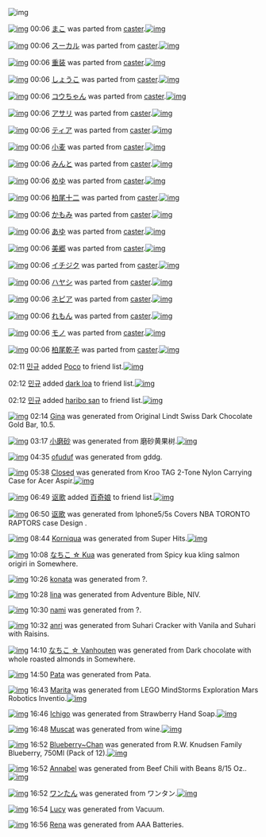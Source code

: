 ![img](http://gdrive-cdn.herokuapp.com/537b65a5bc09f0000721dda7/512px-barcode.png)

[![img](http://www.deviantsart.com/37d9bgp.png)](http://www.barcodekanojo.com/kanojo/2381211/%E3%81%BE%E3%81%93) 00:06 [まこ](http://www.barcodekanojo.com/kanojo/2381211/%E3%81%BE%E3%81%93) was parted from [caster](http://www.barcodekanojo.com/kanojo/2381211/%E3%81%BE%E3%81%93).[![img](http://www.deviantsart.com/n3nut1.jpeg)](http://www.barcodekanojo.com/user/240377/caster) 

[![img](http://www.deviantsart.com/18kv6qu.png)](http://www.barcodekanojo.com/kanojo/2381891/%E3%82%B9%E3%83%BC%E3%82%AB%E3%83%AB) 00:06 [スーカル](http://www.barcodekanojo.com/kanojo/2381891/%E3%82%B9%E3%83%BC%E3%82%AB%E3%83%AB) was parted from [caster](http://www.barcodekanojo.com/kanojo/2381891/%E3%82%B9%E3%83%BC%E3%82%AB%E3%83%AB).[![img](http://www.deviantsart.com/n3nut1.jpeg)](http://www.barcodekanojo.com/user/240377/caster) 

[![img](http://www.deviantsart.com/1ce1miu.png)](http://www.barcodekanojo.com/kanojo/8860/%E9%87%8D%E8%A3%85) 00:06 [重装](http://www.barcodekanojo.com/kanojo/8860/%E9%87%8D%E8%A3%85) was parted from [caster](http://www.barcodekanojo.com/kanojo/8860/%E9%87%8D%E8%A3%85).[![img](http://www.deviantsart.com/n3nut1.jpeg)](http://www.barcodekanojo.com/user/240377/caster) 

[![img](http://www.deviantsart.com/31dua4a.png)](http://www.barcodekanojo.com/kanojo/8935/%E3%81%97%E3%82%87%E3%81%86%E3%81%93) 00:06 [しょうこ](http://www.barcodekanojo.com/kanojo/8935/%E3%81%97%E3%82%87%E3%81%86%E3%81%93) was parted from [caster](http://www.barcodekanojo.com/kanojo/8935/%E3%81%97%E3%82%87%E3%81%86%E3%81%93).[![img](http://www.deviantsart.com/n3nut1.jpeg)](http://www.barcodekanojo.com/user/240377/caster) 

[![img](http://www.deviantsart.com/tlbhim.png)](http://www.barcodekanojo.com/kanojo/10462/%E3%82%B3%E3%82%A6%E3%81%A1%E3%82%83%E3%82%93) 00:06 [コウちゃん](http://www.barcodekanojo.com/kanojo/10462/%E3%82%B3%E3%82%A6%E3%81%A1%E3%82%83%E3%82%93) was parted from [caster](http://www.barcodekanojo.com/kanojo/10462/%E3%82%B3%E3%82%A6%E3%81%A1%E3%82%83%E3%82%93).[![img](http://www.deviantsart.com/n3nut1.jpeg)](http://www.barcodekanojo.com/user/240377/caster) 

[![img](http://www.deviantsart.com/su2og.png)](http://www.barcodekanojo.com/kanojo/81370/%E3%82%A2%E3%82%B5%E3%83%AA) 00:06 [アサリ](http://www.barcodekanojo.com/kanojo/81370/%E3%82%A2%E3%82%B5%E3%83%AA) was parted from [caster](http://www.barcodekanojo.com/kanojo/81370/%E3%82%A2%E3%82%B5%E3%83%AA).[![img](http://www.deviantsart.com/n3nut1.jpeg)](http://www.barcodekanojo.com/user/240377/caster) 

[![img](http://www.deviantsart.com/2n4edki.png)](http://www.barcodekanojo.com/kanojo/81236/%E3%83%86%E3%82%A3%E3%82%A2) 00:06 [ティア](http://www.barcodekanojo.com/kanojo/81236/%E3%83%86%E3%82%A3%E3%82%A2) was parted from [caster](http://www.barcodekanojo.com/kanojo/81236/%E3%83%86%E3%82%A3%E3%82%A2).[![img](http://www.deviantsart.com/n3nut1.jpeg)](http://www.barcodekanojo.com/user/240377/caster) 

[![img](http://www.deviantsart.com/1i5b8ab.png)](http://www.barcodekanojo.com/kanojo/2354706/%E5%B0%8F%E9%BA%A6) 00:06 [小麦](http://www.barcodekanojo.com/kanojo/2354706/%E5%B0%8F%E9%BA%A6) was parted from [caster](http://www.barcodekanojo.com/kanojo/2354706/%E5%B0%8F%E9%BA%A6).[![img](http://www.deviantsart.com/n3nut1.jpeg)](http://www.barcodekanojo.com/user/240377/caster) 

[![img](http://www.deviantsart.com/241fhfv.png)](http://www.barcodekanojo.com/kanojo/2371022/%E3%81%BF%E3%82%93%E3%81%A8) 00:06 [みんと](http://www.barcodekanojo.com/kanojo/2371022/%E3%81%BF%E3%82%93%E3%81%A8) was parted from [caster](http://www.barcodekanojo.com/kanojo/2371022/%E3%81%BF%E3%82%93%E3%81%A8).[![img](http://www.deviantsart.com/n3nut1.jpeg)](http://www.barcodekanojo.com/user/240377/caster) 

[![img](http://www.deviantsart.com/19og3jk.png)](http://www.barcodekanojo.com/kanojo/2372606/%E3%82%81%E3%82%86) 00:06 [めゆ](http://www.barcodekanojo.com/kanojo/2372606/%E3%82%81%E3%82%86) was parted from [caster](http://www.barcodekanojo.com/kanojo/2372606/%E3%82%81%E3%82%86).[![img](http://www.deviantsart.com/n3nut1.jpeg)](http://www.barcodekanojo.com/user/240377/caster) 

[![img](http://www.deviantsart.com/2pajhim.png)](http://www.barcodekanojo.com/kanojo/2372659/%E6%9F%8F%E5%B0%BE%E5%8D%81%E4%BA%8C) 00:06 [柏尾十二](http://www.barcodekanojo.com/kanojo/2372659/%E6%9F%8F%E5%B0%BE%E5%8D%81%E4%BA%8C) was parted from [caster](http://www.barcodekanojo.com/kanojo/2372659/%E6%9F%8F%E5%B0%BE%E5%8D%81%E4%BA%8C).[![img](http://www.deviantsart.com/n3nut1.jpeg)](http://www.barcodekanojo.com/user/240377/caster) 

[![img](http://www.deviantsart.com/2vafekb.png)](http://www.barcodekanojo.com/kanojo/2381894/%E3%81%8B%E3%82%82%E3%81%BF) 00:06 [かもみ](http://www.barcodekanojo.com/kanojo/2381894/%E3%81%8B%E3%82%82%E3%81%BF) was parted from [caster](http://www.barcodekanojo.com/kanojo/2381894/%E3%81%8B%E3%82%82%E3%81%BF).[![img](http://www.deviantsart.com/n3nut1.jpeg)](http://www.barcodekanojo.com/user/240377/caster) 

[![img](http://www.deviantsart.com/2e0a97i.png)](http://www.barcodekanojo.com/kanojo/2379401/%E3%81%82%E3%82%86) 00:06 [あゆ](http://www.barcodekanojo.com/kanojo/2379401/%E3%81%82%E3%82%86) was parted from [caster](http://www.barcodekanojo.com/kanojo/2379401/%E3%81%82%E3%82%86).[![img](http://www.deviantsart.com/n3nut1.jpeg)](http://www.barcodekanojo.com/user/240377/caster) 

[![img](http://www.deviantsart.com/1ns93nc.png)](http://www.barcodekanojo.com/kanojo/2375188/%E7%BE%8E%E9%83%B7) 00:06 [美郷](http://www.barcodekanojo.com/kanojo/2375188/%E7%BE%8E%E9%83%B7) was parted from [caster](http://www.barcodekanojo.com/kanojo/2375188/%E7%BE%8E%E9%83%B7).[![img](http://www.deviantsart.com/n3nut1.jpeg)](http://www.barcodekanojo.com/user/240377/caster) 

[![img](http://www.deviantsart.com/3j80udi.png)](http://www.barcodekanojo.com/kanojo/2395693/%E3%82%A4%E3%83%81%E3%82%B8%E3%82%AF) 00:06 [イチジク](http://www.barcodekanojo.com/kanojo/2395693/%E3%82%A4%E3%83%81%E3%82%B8%E3%82%AF) was parted from [caster](http://www.barcodekanojo.com/kanojo/2395693/%E3%82%A4%E3%83%81%E3%82%B8%E3%82%AF).[![img](http://www.deviantsart.com/n3nut1.jpeg)](http://www.barcodekanojo.com/user/240377/caster) 

[![img](http://www.deviantsart.com/18dqv26.png)](http://www.barcodekanojo.com/kanojo/2395698/%E3%83%8F%E3%83%A4%E3%82%B7) 00:06 [ハヤシ](http://www.barcodekanojo.com/kanojo/2395698/%E3%83%8F%E3%83%A4%E3%82%B7) was parted from [caster](http://www.barcodekanojo.com/kanojo/2395698/%E3%83%8F%E3%83%A4%E3%82%B7).[![img](http://www.deviantsart.com/n3nut1.jpeg)](http://www.barcodekanojo.com/user/240377/caster) 

[![img](http://www.deviantsart.com/7qemf0.png)](http://www.barcodekanojo.com/kanojo/2377701/%E3%83%8D%E3%83%94%E3%82%A2) 00:06 [ネピア](http://www.barcodekanojo.com/kanojo/2377701/%E3%83%8D%E3%83%94%E3%82%A2) was parted from [caster](http://www.barcodekanojo.com/kanojo/2377701/%E3%83%8D%E3%83%94%E3%82%A2).[![img](http://www.deviantsart.com/n3nut1.jpeg)](http://www.barcodekanojo.com/user/240377/caster) 

[![img](http://www.deviantsart.com/18uei6p.png)](http://www.barcodekanojo.com/kanojo/2381889/%E3%82%8C%E3%82%82%E3%82%93) 00:06 [れもん](http://www.barcodekanojo.com/kanojo/2381889/%E3%82%8C%E3%82%82%E3%82%93) was parted from [caster](http://www.barcodekanojo.com/kanojo/2381889/%E3%82%8C%E3%82%82%E3%82%93).[![img](http://www.deviantsart.com/n3nut1.jpeg)](http://www.barcodekanojo.com/user/240377/caster) 

[![img](http://www.deviantsart.com/2hlljq5.png)](http://www.barcodekanojo.com/kanojo/2378672/%E3%83%A2%E3%83%8E) 00:06 [モノ](http://www.barcodekanojo.com/kanojo/2378672/%E3%83%A2%E3%83%8E) was parted from [caster](http://www.barcodekanojo.com/kanojo/2378672/%E3%83%A2%E3%83%8E).[![img](http://www.deviantsart.com/n3nut1.jpeg)](http://www.barcodekanojo.com/user/240377/caster) 

[![img](http://www.deviantsart.com/25pmi4a.png)](http://www.barcodekanojo.com/kanojo/2374270/%E6%9F%8F%E5%B0%BE%E4%B9%BE%E5%AD%90) 00:06 [柏尾乾子](http://www.barcodekanojo.com/kanojo/2374270/%E6%9F%8F%E5%B0%BE%E4%B9%BE%E5%AD%90) was parted from [caster](http://www.barcodekanojo.com/kanojo/2374270/%E6%9F%8F%E5%B0%BE%E4%B9%BE%E5%AD%90).[![img](http://www.deviantsart.com/n3nut1.jpeg)](http://www.barcodekanojo.com/user/240377/caster) 

02:11 [민규](http://www.barcodekanojo.com/user/484771/%EB%AF%BC%EA%B7%9C) added [Poco](http://www.barcodekanojo.com/kanojo/2918340/Poco) to friend list.[![img](http://www.deviantsart.com/16aqkj1.png)](http://www.barcodekanojo.com/kanojo/2918340/Poco) 

02:12 [민규](http://www.barcodekanojo.com/user/484771/%EB%AF%BC%EA%B7%9C) added [dark loa](http://www.barcodekanojo.com/kanojo/3162784/dark%20loa) to friend list.[![img](http://www.deviantsart.com/e0vok2.png)](http://www.barcodekanojo.com/kanojo/3162784/dark%20loa) 

02:12 [민규](http://www.barcodekanojo.com/user/484771/%EB%AF%BC%EA%B7%9C) added [haribo san](http://www.barcodekanojo.com/kanojo/2519208/haribo%20san) to friend list.[![img](http://www.deviantsart.com/1etsq95.png)](http://www.barcodekanojo.com/kanojo/2519208/haribo%20san) 

[![img](http://www.deviantsart.com/2oc139t.png)](http://www.barcodekanojo.com/kanojo/3192176/Gina) 02:14 [Gina](http://www.barcodekanojo.com/kanojo/3192176/Gina) was generated from Original Lindt Swiss Dark Chocolate Gold Bar, 10.5.

[![img](http://www.deviantsart.com/1adu7ep.png)](http://www.barcodekanojo.com/kanojo/3192177/%E5%B0%8F%E7%A3%A8%E7%A0%82) 03:17 [小磨砂](http://www.barcodekanojo.com/kanojo/3192177/%E5%B0%8F%E7%A3%A8%E7%A0%82) was generated from 磨砂黄果树.[![img](http://www.deviantsart.com/rjfbfc.jpeg)](http://www.barcodekanojo.com/product_images/barcode/6017368/1422468982/50x50x,PE7,PA3,PA8,PE7,PA0,P82,PE9,PBB,P84,PE6,P9E,P9C,PE6,PA0,P91.jpg,qw=88,ah=88.pagespeed.ic.1S3iZspdum.jpg) 

[![img](http://www.deviantsart.com/3vr34i5.png)](http://www.barcodekanojo.com/kanojo/3192178/ofuduf) 04:35 [ofuduf](http://www.barcodekanojo.com/kanojo/3192178/ofuduf) was generated from gddg.

[![img](http://www.deviantsart.com/gncdg7.png)](http://www.barcodekanojo.com/kanojo/3192179/Closed) 05:38 [Closed](http://www.barcodekanojo.com/kanojo/3192179/Closed) was generated from Kroo TAG 2-Tone Nylon Carrying Case for Acer Aspir.[![img](http://www.deviantsart.com/36cvbdl.jpeg)](http://www.barcodekanojo.com/product_images/barcode/6017370/1422477515/Kroo%20TAG%202-Tone%20Nylon%20Carrying%20Case%20for%20Acer%20Aspir.jpg) 

[![img](http://www.deviantsart.com/24653gb.jpeg)](http://www.barcodekanojo.com/user/499928/%E8%AE%B4%E6%AD%8C) 06:49 [讴歌](http://www.barcodekanojo.com/user/499928/%E8%AE%B4%E6%AD%8C) added [百奇娘](http://www.barcodekanojo.com/kanojo/317173/%E7%99%BE%E5%A5%87%E5%A8%98) to friend list.[![img](http://www.deviantsart.com/3060756.png)](http://www.barcodekanojo.com/kanojo/317173/%E7%99%BE%E5%A5%87%E5%A8%98) 

[![img](http://www.deviantsart.com/2ink5lj.png)](http://www.barcodekanojo.com/kanojo/3192180/%E8%AE%B4%E6%AD%8C) 06:50 [讴歌](http://www.barcodekanojo.com/kanojo/3192180/%E8%AE%B4%E6%AD%8C) was generated from Iphone5/5s Covers NBA TORONTO RAPTORS case Design .

[![img](http://www.deviantsart.com/12h7vld.png)](http://www.barcodekanojo.com/kanojo/3192181/Korniqua) 08:44 [Korniqua](http://www.barcodekanojo.com/kanojo/3192181/Korniqua) was generated from Super Hits.[![img](http://www.deviantsart.com/f9idqj.jpeg)](http://www.barcodekanojo.com/product_images/barcode/6017373/1422488677/Super%20Hits.jpg) 

[![img](http://www.deviantsart.com/umtrtn.png)](http://www.barcodekanojo.com/kanojo/3192182/%E3%81%AA%E3%81%A1%E3%81%93%20%E2%98%86%20Kua) 10:08 [なちこ ☆ Kua](http://www.barcodekanojo.com/kanojo/3192182/%E3%81%AA%E3%81%A1%E3%81%93%20%E2%98%86%20Kua) was generated from Spicy kua kling salmon origiri in Somewhere.

[![img](http://www.deviantsart.com/3lhm2k4.png)](http://www.barcodekanojo.com/kanojo/3192183/konata) 10:26 [konata](http://www.barcodekanojo.com/kanojo/3192183/konata) was generated from ?.

[![img](http://www.deviantsart.com/3d97bn0.png)](http://www.barcodekanojo.com/kanojo/3192184/lina) 10:28 [lina](http://www.barcodekanojo.com/kanojo/3192184/lina) was generated from Adventure Bible, NIV.

[![img](http://www.deviantsart.com/2j0dd93.png)](http://www.barcodekanojo.com/kanojo/3192185/nami) 10:30 [nami](http://www.barcodekanojo.com/kanojo/3192185/nami) was generated from ?.

[![img](http://www.deviantsart.com/39rfjfa.png)](http://www.barcodekanojo.com/kanojo/3192186/anri) 10:32 [anri](http://www.barcodekanojo.com/kanojo/3192186/anri) was generated from Suhari Cracker with Vanila and Suhari with Raisins.

[![img](http://www.deviantsart.com/12mlqas.png)](http://www.barcodekanojo.com/kanojo/3192187/%E3%81%AA%E3%81%A1%E3%81%93%20%E2%98%86%20Vanhouten) 14:10 [なちこ ☆ Vanhouten](http://www.barcodekanojo.com/kanojo/3192187/%E3%81%AA%E3%81%A1%E3%81%93%20%E2%98%86%20Vanhouten) was generated from Dark chocolate with whole roasted almonds in Somewhere.

[![img](http://www.deviantsart.com/15tjn3v.png)](http://www.barcodekanojo.com/kanojo/3192188/Pata) 14:50 [Pata](http://www.barcodekanojo.com/kanojo/3192188/Pata) was generated from Pata.

[![img](http://www.deviantsart.com/k4t48o.png)](http://www.barcodekanojo.com/kanojo/3192189/Marita) 16:43 [Marita](http://www.barcodekanojo.com/kanojo/3192189/Marita) was generated from LEGO MindStorms Exploration Mars Robotics Inventio.[![img](http://www.deviantsart.com/3nha579.jpeg)](http://www.barcodekanojo.com/product_images/barcode/6017380/1422517384/LEGO%20MindStorms%20Exploration%20Mars%20Robotics%20Inventio.jpg) 

[![img](http://www.deviantsart.com/nv3coa.png)](http://www.barcodekanojo.com/kanojo/3192190/Ichigo) 16:46 [Ichigo](http://www.barcodekanojo.com/kanojo/3192190/Ichigo) was generated from Strawberry Hand Soap.[![img](http://www.deviantsart.com/2gmc5nn.jpeg)](http://www.barcodekanojo.com/product_images/barcode/6017381/1422517511/50x50xStrawberry,P20Hand,P20Soap.jpg,qw=88,ah=88.pagespeed.ic.ja9SAvMQwY.jpg) 

[![img](http://www.deviantsart.com/k2eb5o.png)](http://www.barcodekanojo.com/kanojo/3192191/Muscat) 16:48 [Muscat](http://www.barcodekanojo.com/kanojo/3192191/Muscat) was generated from wine.[![img](http://www.deviantsart.com/2nsijs3.jpeg)](http://www.barcodekanojo.com/product_images/barcode/6017382/1422517676/50x50xwine.jpg,qw=88,ah=88.pagespeed.ic.YpPk7-ozT0.jpg) 

[![img](http://www.deviantsart.com/3h9c5gh.png)](http://www.barcodekanojo.com/kanojo/3192192/Blueberry%7EChan) 16:52 [Blueberry~Chan](http://www.barcodekanojo.com/kanojo/3192192/Blueberry%7EChan) was generated from R.W. Knudsen Family Blueberry, 750Ml (Pack of 12).[![img](http://www.deviantsart.com/3bqu7ph.jpeg)](http://www.barcodekanojo.com/product_images/barcode/6017383/1422517885/R.W.%20Knudsen%20Family%20Blueberry%2C%20750Ml%20%28Pack%20of%2012%29.jpg) 

[![img](http://www.deviantsart.com/2pn5ot3.png)](http://www.barcodekanojo.com/kanojo/3192193/Annabel) 16:52 [Annabel](http://www.barcodekanojo.com/kanojo/3192193/Annabel) was generated from Beef Chili with Beans 8/15 Oz..[![img](http://www.deviantsart.com/3sk8595.jpeg)](http://www.barcodekanojo.com/product_images/barcode/6017384/1422517913/Beef%20Chili%20with%20Beans%208%2F15%20Oz..jpg) 

[![img](http://www.deviantsart.com/2ieboga.png)](http://www.barcodekanojo.com/kanojo/3192194/%E3%83%AF%E3%83%B3%E3%81%9F%E3%82%93) 16:52 [ワンたん](http://www.barcodekanojo.com/kanojo/3192194/%E3%83%AF%E3%83%B3%E3%81%9F%E3%82%93) was generated from ワンタン.[![img](http://www.deviantsart.com/rsk1d3.jpeg)](http://www.barcodekanojo.com/product_images/barcode/6017385/1422517914/%E3%83%AF%E3%83%B3%E3%82%BF%E3%83%B3.jpg) 

[![img](http://www.deviantsart.com/32t558q.png)](http://www.barcodekanojo.com/kanojo/3192195/Lucy) 16:54 [Lucy](http://www.barcodekanojo.com/kanojo/3192195/Lucy) was generated from Vacuum.

[![img](http://www.deviantsart.com/3k9gbm6.png)](http://www.barcodekanojo.com/kanojo/3192196/Rena) 16:56 [Rena](http://www.barcodekanojo.com/kanojo/3192196/Rena) was generated from AAA Batteries.

